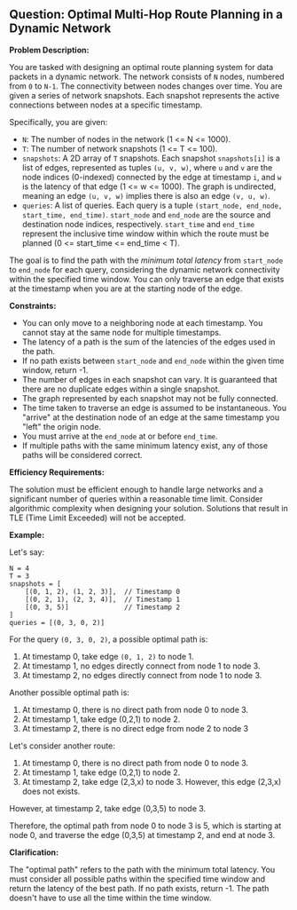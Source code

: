 ## Question: Optimal Multi-Hop Route Planning in a Dynamic Network

**Problem Description:**

You are tasked with designing an optimal route planning system for data packets in a dynamic network. The network consists of `N` nodes, numbered from `0` to `N-1`. The connectivity between nodes changes over time. You are given a series of network snapshots. Each snapshot represents the active connections between nodes at a specific timestamp.

Specifically, you are given:

*   `N`: The number of nodes in the network (1 <= N <= 1000).
*   `T`: The number of network snapshots (1 <= T <= 100).
*   `snapshots`: A 2D array of `T` snapshots. Each snapshot `snapshots[i]` is a list of edges, represented as tuples `(u, v, w)`, where `u` and `v` are the node indices (0-indexed) connected by the edge at timestamp `i`, and `w` is the latency of that edge (1 <= w <= 1000). The graph is undirected, meaning an edge `(u, v, w)` implies there is also an edge `(v, u, w)`.
*   `queries`: A list of queries. Each query is a tuple `(start_node, end_node, start_time, end_time)`.  `start_node` and `end_node` are the source and destination node indices, respectively. `start_time` and `end_time` represent the inclusive time window within which the route must be planned (0 <= start_time <= end_time < T).

The goal is to find the path with the *minimum total latency* from `start_node` to `end_node` for each query, considering the dynamic network connectivity within the specified time window. You can only traverse an edge that exists at the timestamp when you are at the starting node of the edge.

**Constraints:**

*   You can only move to a neighboring node at each timestamp. You cannot stay at the same node for multiple timestamps.
*   The latency of a path is the sum of the latencies of the edges used in the path.
*   If no path exists between `start_node` and `end_node` within the given time window, return -1.
*   The number of edges in each snapshot can vary. It is guaranteed that there are no duplicate edges within a single snapshot.
*   The graph represented by each snapshot may not be fully connected.
*   The time taken to traverse an edge is assumed to be instantaneous. You "arrive" at the destination node of an edge at the same timestamp you "left" the origin node.
*   You must arrive at the `end_node` at or before `end_time`.
*   If multiple paths with the same minimum latency exist, any of those paths will be considered correct.

**Efficiency Requirements:**

The solution must be efficient enough to handle large networks and a significant number of queries within a reasonable time limit. Consider algorithmic complexity when designing your solution. Solutions that result in TLE (Time Limit Exceeded) will not be accepted.

**Example:**

Let's say:

```
N = 4
T = 3
snapshots = [
    [(0, 1, 2), (1, 2, 3)],  // Timestamp 0
    [(0, 2, 1), (2, 3, 4)],  // Timestamp 1
    [(0, 3, 5)]              // Timestamp 2
]
queries = [(0, 3, 0, 2)]
```

For the query `(0, 3, 0, 2)`, a possible optimal path is:

1.  At timestamp 0, take edge `(0, 1, 2)` to node 1.
2.  At timestamp 1, no edges directly connect from node 1 to node 3.
3.  At timestamp 2, no edges directly connect from node 1 to node 3.

Another possible optimal path is:

1. At timestamp 0, there is no direct path from node 0 to node 3.
2. At timestamp 1, take edge (0,2,1) to node 2.
3. At timestamp 2, there is no direct edge from node 2 to node 3

Let's consider another route:

1. At timestamp 0, there is no direct path from node 0 to node 3.
2. At timestamp 1, take edge (0,2,1) to node 2.
3. At timestamp 2, take edge (2,3,x) to node 3. However, this edge (2,3,x) does not exists.

However, at timestamp 2, take edge (0,3,5) to node 3.

Therefore, the optimal path from node 0 to node 3 is 5, which is starting at node 0, and traverse the edge (0,3,5) at timestamp 2, and end at node 3.

**Clarification:**

The "optimal path" refers to the path with the minimum total latency. You must consider all possible paths within the specified time window and return the latency of the best path. If no path exists, return -1. The path doesn't have to use all the time within the time window.
